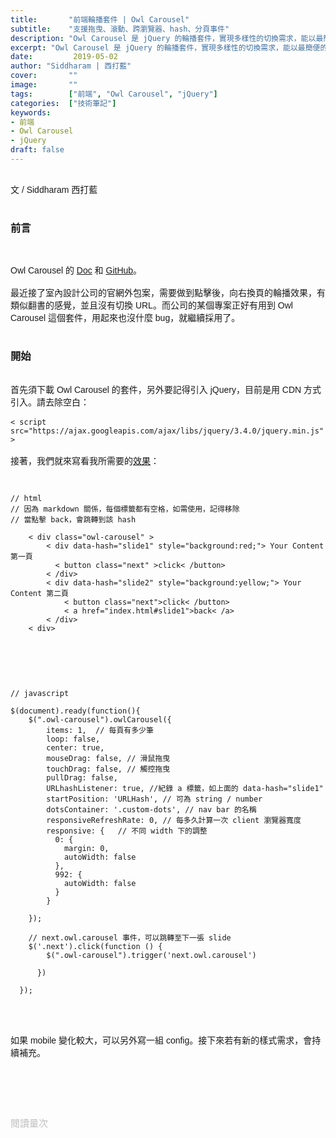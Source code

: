 ```yaml
---
title:       "前端輪播套件 | Owl Carousel"
subtitle:    "支援拖曳、滾動、跨瀏覽器、hash、分頁事件"
description: "Owl Carousel 是 jQuery 的輪播套件，實現多樣性的切換需求，能以最簡便的方式建立輪播......"
excerpt: "Owl Carousel 是 jQuery 的輪播套件，實現多樣性的切換需求，能以最簡便的方式建立輪播......。"
date:         2019-05-02
author: "Siddharam | 西打藍"
cover:       ""
image:       ""
tags:        ["前端", "Owl Carousel", "jQuery"]
categories:  ["技術筆記"]
keywords:
- 前端
- Owl Carousel
- jQuery
draft: false
---
```



<article style="font-family: 'Noto Sans TC', '微軟正黑體', sans-serif; font-weight: 300;">

<br>文 / Siddharam 西打藍<br><br>

<h3 class="article-h1-color">前言</h3><br>

Owl Carousel 的 <a href="https://owlcarousel2.github.io/OwlCarousel2/" target="_blank">Doc</a> 和 <a href="https://github.com/OwlCarousel2/OwlCarousel2" target="_blank">GitHub</a>。<br><br>
最近接了室內設計公司的官網外包案，需要做到點擊後，向右換頁的輪播效果，有類似翻書的感覺，並且沒有切換 URL。而公司的某個專案正好有用到 Owl Carousel 這個套件，用起來也沒什麼 bug，就繼續採用了。<br><br>

<h3 class="article-h1-color">開始</h3><br>
首先須下載 Owl Carousel 的套件，另外要記得引入 jQuery，目前是用 CDN 方式引入。請去除空白：<br><br>
<code>< script src="https://ajax.googleapis.com/ajax/libs/jquery/3.4.0/jquery.min.js"></ script></code><br><br>
接著，我們就來寫看我所需要的<a href="https://frankyeah.github.io/yand/" target="_blank">效果</a>：<br><br>

<pre><code>
// html
// 因為 markdown 關係，每個標籤都有空格，如需使用，記得移除
// 當點擊 back，會跳轉到該 hash <br>
    < div class="owl-carousel" >
        < div data-hash="slide1" style="background:red;"> Your Content 第一頁
          < button class="next" >click< /button>    
        < /div>
        < div data-hash="slide2" style="background:yellow;"> Your Content 第二頁
            < button class="next">click< /button>    
            < a href="index.html#slide1">back< /a>
        < /div>
    < div>
</code>
</pre>

<br><br>

<pre><code>
// javascript<br>
$(document).ready(function(){
    $(".owl-carousel").owlCarousel({
        items: 1,  // 每頁有多少筆
        loop: false,
        center: true,
        mouseDrag: false, // 滑鼠拖曳
        touchDrag: false, // 觸控拖曳
        pullDrag: false,
        URLhashListener: true, //紀錄 a 標籤，如上面的 data-hash="slide1"
        startPosition: 'URLHash', // 可為 string / number
        dotsContainer: '.custom-dots', // nav bar 的名稱
        responsiveRefreshRate: 0, // 每多久計算一次 client 瀏覽器寬度
        responsive: {   // 不同 width 下的調整
          0: {
            margin: 0,
            autoWidth: false
          },
          992: {
            autoWidth: false
          }
        }

    });

    // next.owl.carousel 事件，可以跳轉至下一張 slide
    $('.next').click(function () {
        $(".owl-carousel").trigger('next.owl.carousel')
      
      })

  });
</code>
</pre>




<br><br>
如果 mobile 變化較大，可以另外寫一組 config。接下來若有新的樣式需求，會持續補充。<br><br>

<br><br><br>

</article>

<div style="color: #bfbfbf; font-size: 15px;" id="busuanzi_container_page_pv">
  閱讀量<span id="busuanzi_value_page_pv"></span>次
</div>

<script src="../../js/post.js"></script>